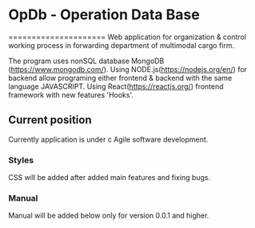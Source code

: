 # OpDb - Operation Data Base
=====================
Web application for organization & control working process in forwarding department of multimodal cargo firm.

The program uses nonSQL database MongoDB (https://www.mongodb.com/).
Using NODE.js(https://nodejs.org/en/) for backend allow programing either frontend & backend with the same language JAVASCRIPT.
Using React(https://reactjs.org/) frontend framework with new features 'Hooks'.

Current position
--------------------
Currently application is under c Agile software development. 
### Styles ####
CSS will be added after added main features and fixing bugs.

###  Manual ####
Manual will be added below only for  version 0.0.1 and higher.